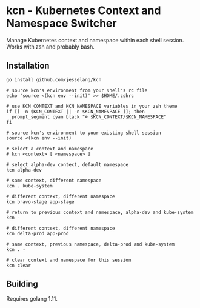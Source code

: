 # kcn - Kubernetes Context and Namespace Switcher

Manage Kubernetes context and namespace within each shell session. Works with
zsh and probably bash.

## Installation

```
go install github.com/jesselang/kcn

# source kcn's environment from your shell's rc file
echo 'source <(kcn env --init)' >> $HOME/.zshrc

# use KCN_CONTEXT and KCN_NAMESPACE variables in your zsh theme
if [[ -n $KCN_CONTEXT || -n $KCN_NAMESPACE ]]; then
  prompt_segment cyan black "☸ $KCN_CONTEXT/$KCN_NAMESPACE"
fi

# source kcn's environment to your existing shell session
source <(kcn env --init)

# select a context and namespace
# kcn <context> [ <namespace> ]

# select alpha-dev context, default namespace
kcn alpha-dev

# same context, different namespace
kcn . kube-system

# different context, different namespace
kcn bravo-stage app-stage

# return to previous context and namespace, alpha-dev and kube-system
kcn -

# different context, different namespace
kcn delta-prod app-prod

# same context, previous namespace, delta-prod and kube-system
kcn . -

# clear context and namespace for this session
kcn clear
```

## Building

Requires golang 1.11.
